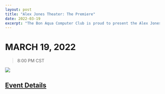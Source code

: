 ```yaml
---
layout: post
title: "Alex Jones Theater: The Premiere"
date: 2022-03-19
excerpt: "The Bon Aqua Computer Club is proud to present the Alex Jones Theater opening ceremony! Come on down to based Bon Aqua, TN and enjoy an outdoor viewing of rare Alex Jones films from the George W. Bush years."
---
```

# MARCH 19, 2022
> 8:00 PM CST

![](//bonaqua.club/ajt1.jpg)
## [Event Details][ed]


[ed]: //bonaqua.club/posts/alex-jones-theater/
